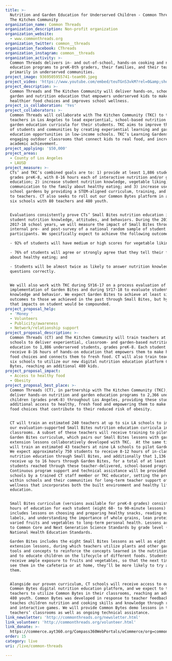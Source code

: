 ```yaml
---
title: >-
  Nutrition and Garden Education for Underserved Children - Common Threads with
  The Kitchen Community
organization_name: Common Threads
organization_description: Non-profit organization
organization_website:
  - www.commonthreads.org
organization_twitter: common__threads
organization_facebook: CThreads
organization_instagram: common__threads
organization_activity: >-
  Common Threads delivers in- and out-of-school, hands-on cooking and nutrition
  education programs to preK-8th graders, their families, and their teachers
  primarily in underserved communities.
project_image: 9369505955741-team90.jpeg
project_video: 'https://www.youtube.com/embed/teuTGnS3vkM?rel=0&amp;showinfo=0'
project_description: >-
  Common Threads and The Kitchen Community will deliver hands-on, school-based
  garden and nutrition education that empowers underserved kids to make
  healthier food choices and improves school wellness.
project_is_collaboration: 'Yes'
project_collaborators: >-
  Common Threads will collaborate with The Kitchen Community (TKC) to train
  teachers in Los Angeles to lead experiential, school-based nutrition and
  garden education curricula for their students. TKC aims to improve the health
  of students and communities by creating experiential learning and garden-based
  education opportunities in low-income schools. TKC’s Learning Gardens are
  engaging outdoor classrooms that connect kids to real food, and increase
  academic achievement.
project_applying: '$50,000'
project_areas:
  - County of Los Angeles
  - LAUSD
project_measure: >-
  CTs’ and TKC’s combined goals are to: 1) provide at least 1,886 students,
  grades preK-8, with 8-16 hours each of interactive nutrition and/or garden
  education; 2) increase student nutrition knowledge, vegetable liking, and
  communication to the family about healthy eating; and 3) increase use of
  school gardens by providing a STEM-aligned curriculum, training, and support
  to teachers. CT also seeks to roll out our Common Bytes platform in at least
  six schools with 80 teachers and 480 youth.


  Evaluations consistently prove CTs’ Small Bites nutrition education improves
  student nutrition knowledge, attitudes, and behaviors. During the 2016-17 and
  2017-18 school years, we will measure the impact of Small Bites through our
  internal pre- and post-survey of a national random sample of student
  participants. We specifically expect to achieve the following outcomes:

  - 92% of students will have medium or high scores for vegetable liking;

  - 76% of students will agree or strongly agree that they tell their families
  about healthy eating; and

  - Students will be almost twice as likely to answer nutrition knowledge
  questions correctly.


  We will also work with TKC during SY16-17 on a process evaluation of the pilot
  implementation of Garden Bites and during SY17-18 to evaluate student
  knowledge and behavior. We expect Garden Bites to achieve at least similar
  outcomes to those we achieved in the past through Small Bites, but hypothesize
  that impacts on student would be compounded.
project_proposal_help:
  - 'Money '
  - Volunteers
  - Publicity/awareness
  - Network/relationship support
project_proposal_description: >-
  Common Threads (CT) and The Kitchen Community will train teachers at 15 LA
  schools to deliver experiential, classroom- and garden-based nutrition
  education to 1,886 underserved students, grades preK-8. Each student will
  receive 8-16 hours of hands-on education that empowers them to make healthier
  food choices and connects them to fresh food. CT will also train teachers at
  six schools to utilize our new digital nutrition education platform Common
  Bytes, reaching an additional 480 kids.
project_proposal_impact:
  - Access to healthy food
  - Obesity
project_proposal_best_place: >-
  Common Threads (CT), in partnership with The Kitchen Community (TKC), will
  deliver hands-on nutrition and garden education programs to 2,366 underserved
  children (grades preK-8) throughout Los Angeles, providing these students with
  additional access to healthy, fresh food and empowering them to make healthier
  food choices that contribute to their reduced risk of obesity. 


  CT will train an estimated 240 teachers at up to six LA schools to implement
  our evaluation-supported Small Bites nutrition education curricula in their
  classrooms. A subset of these teachers will receive training to pilot our new
  Garden Bites curriculum, which pairs our Small Bites lessons with garden
  extension lessons collaboratively developed with TKC.  At the same time, TKC
  will train an estimated 43 teachers at nine LA schools to pilot Garden Bites.
  We expect approximately 750 students to receive 8-12 hours of in-classroom
  nutrition education through Small Bites, and additionally that 1,136 students
  receive up to 16 hours through Garden Bites, for a total of at least 1,886
  students reached through these teacher-delivered, school-based programs. 
  Continuous program support and technical assistance will be provided to these
  schools by a trained CT staff member or TKC educator, setting the precedent
  within schools and their communities for long-term teacher support of school
  wellness that incorporates both the built environment and healthy lifestyles
  education.


  Small Bites curriculum (versions available for preK-8 grades) consists of 8-12
  hours of education for each student (eight 60- to 90-minute lessons) and
  includes lessons on choosing and preparing healthy snacks, reading nutrition
  labels, and understanding the importance of whole grains, lean proteins, and
  varied fruits and vegetables to long-term personal health. Lessons are aligned
  to Common Core and Next Generation Science Standards by grade level (K-8) and
  National Health Education Standards.

  Garden Bites includes the eight Small Bites lessons as well as eight garden
  extension lessons, during which teachers utilize plants and other gardening
  tools and concepts to reinforce the concepts learned in the nutrition lessons
  and to educate children on the lifecycle of different foods. Students will
  receive ample exposure to fruits and vegetables, so that the next time they
  see them in the cafeteria or at home, they’ll be more likely to try and enjoy
  them.


  Alongside our proven curriculum, CT schools will receive access to our new
  Common Bytes digital nutrition education platform, and we expect to train 80
  teachers to utilize Common Bytes in their classrooms, reaching an additional
  480 youth. Common Bytes was developed in response to teacher feedback and
  teaches children nutrition and cooking skills and knowledge through recipes
  and interactive games. We will provide Common Bytes demo lessons in these
  teachers’ classrooms as well as ongoing technical assistance.
link_newsletter: 'http://commonthreads.org/newsletter.html'
link_volunteer: 'http://commonthreads.org/volunteer.html'
link_donate: >-
  https://commerce.ayt360.org/Compass360WebPortals/eCommerce/org=commonthreads.org/request=donations
order: 15
category: live
uri: /live/common-threads

---
```

